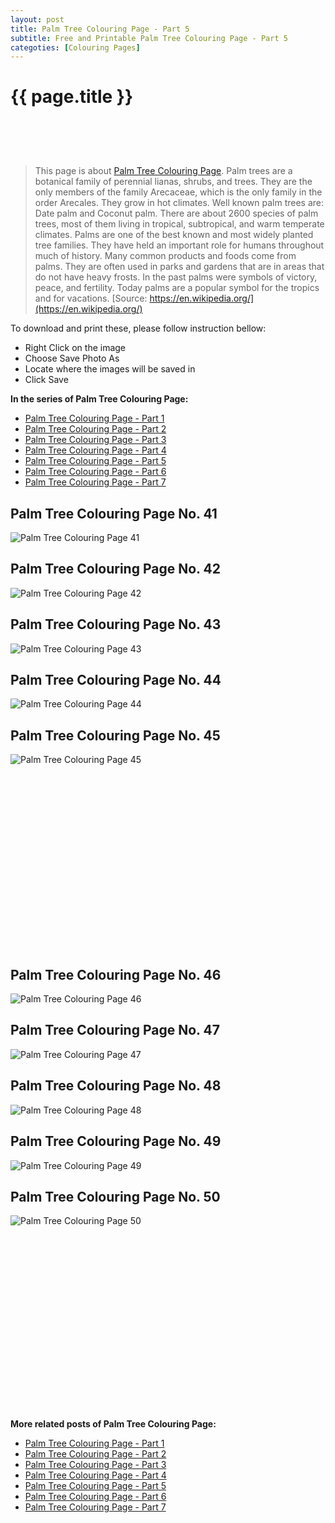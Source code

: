```yaml
---
layout: post
title: Palm Tree Colouring Page - Part 5
subtitle: Free and Printable Palm Tree Colouring Page - Part 5
categoties: [Colouring Pages]
---
```

{{ page.title }}
================
<script async src="//pagead2.googlesyndication.com/pagead/js/adsbygoogle.js"></script><!-- UnderTitleAds --> <ins class="adsbygoogle" style="display:inline-block;width:468px;height:60px" data-ad-client="ca-pub-6753140515841889" data-ad-slot="4010138290"></ins><script> (adsbygoogle = window.adsbygoogle || []).push({}); </script>

> This page is about [Palm Tree Colouring Page](https://freecoloringpages.github.io/). Palm trees are a botanical family of perennial lianas, shrubs, and trees. They are the only members of the family Arecaceae, which is the only family in the order Arecales. They grow in hot climates. Well known palm trees are: Date palm and Coconut palm. There are about 2600 species of palm trees, most of them living in tropical, subtropical, and warm temperate climates. Palms are one of the best known and most widely planted tree families. They have held an important role for humans throughout much of history. Many common products and foods come from palms. They are often used in parks and gardens that are in areas that do not have heavy frosts. In the past palms were symbols of victory, peace, and fertility. Today palms are a popular symbol for the tropics and for vacations. [Source: https://en.wikipedia.org/](https://en.wikipedia.org/)

To download and print these, please follow instruction bellow:
* Right Click on the image 
* Choose Save Photo As 
* Locate where the images will be saved in 
* Click Save

**In the series of Palm Tree Colouring Page:**

* [Palm Tree Colouring Page - Part 1](https://freecoloringpages.github.io/2017/12/05/Palm-Tree-Colouring-Page-part-1.html)
* [Palm Tree Colouring Page - Part 2](https://freecoloringpages.github.io/2017/12/05/Palm-Tree-Colouring-Page-part-2.html)
* [Palm Tree Colouring Page - Part 3](https://freecoloringpages.github.io/2017/12/05/Palm-Tree-Colouring-Page-part-3.html)
* [Palm Tree Colouring Page - Part 4](https://freecoloringpages.github.io/2017/12/05/Palm-Tree-Colouring-Page-part-4.html)
* [Palm Tree Colouring Page - Part 5](https://freecoloringpages.github.io/2017/12/05/Palm-Tree-Colouring-Page-part-5.html)
* [Palm Tree Colouring Page - Part 6](https://freecoloringpages.github.io/2017/12/05/Palm-Tree-Colouring-Page-part-6.html)
* [Palm Tree Colouring Page - Part 7](https://freecoloringpages.github.io/2017/12/05/Palm-Tree-Colouring-Page-part-7.html)

## Palm Tree Colouring Page No. 41
![Palm Tree Colouring Page 41](https://freecoloringpages.github.io/img3/Palm-Tree-Colouring-Page%20(41).jpg "Palm Tree Colouring Page 41")

## Palm Tree Colouring Page No. 42
![Palm Tree Colouring Page 42](https://freecoloringpages.github.io/img3/Palm-Tree-Colouring-Page%20(42).jpg "Palm Tree Colouring Page 42")

## Palm Tree Colouring Page No. 43
![Palm Tree Colouring Page 43](https://freecoloringpages.github.io/img3/Palm-Tree-Colouring-Page%20(43).jpg "Palm Tree Colouring Page 43")

## Palm Tree Colouring Page No. 44
![Palm Tree Colouring Page 44](https://freecoloringpages.github.io/img3/Palm-Tree-Colouring-Page%20(44).jpg "Palm Tree Colouring Page 44")

## Palm Tree Colouring Page No. 45
![Palm Tree Colouring Page 45](https://freecoloringpages.github.io/img3/Palm-Tree-Colouring-Page%20(45).jpg "Palm Tree Colouring Page 45")

<script async src="//pagead2.googlesyndication.com/pagead/js/adsbygoogle.js"></script><!-- Texxtonly --><ins class="adsbygoogle" style="display:inline-block;width:336px;height:280px" data-ad-client="ca-pub-6753140515841889" data-ad-slot="3207852233"></ins><script>(adsbygoogle = window.adsbygoogle || []).push({}); </script>

## Palm Tree Colouring Page No. 46
![Palm Tree Colouring Page 46](https://freecoloringpages.github.io/img3/Palm-Tree-Colouring-Page%20(46).jpg "Palm Tree Colouring Page 46")

## Palm Tree Colouring Page No. 47
![Palm Tree Colouring Page 47](https://freecoloringpages.github.io/img3/Palm-Tree-Colouring-Page%20(47).jpg "Palm Tree Colouring Page 47")

## Palm Tree Colouring Page No. 48
![Palm Tree Colouring Page 48](https://freecoloringpages.github.io/img3/Palm-Tree-Colouring-Page%20(48).jpg "Palm Tree Colouring Page 48")

## Palm Tree Colouring Page No. 49
![Palm Tree Colouring Page 49](https://freecoloringpages.github.io/img3/Palm-Tree-Colouring-Page%20(49).jpg "Palm Tree Colouring Page 49")

## Palm Tree Colouring Page No. 50
![Palm Tree Colouring Page 50](https://freecoloringpages.github.io/img3/Palm-Tree-Colouring-Page%20(50).jpg "Palm Tree Colouring Page 50")

<script async src="//pagead2.googlesyndication.com/pagead/js/adsbygoogle.js"></script><!-- Texxtonly --><ins class="adsbygoogle" style="display:inline-block;width:336px;height:280px" data-ad-client="ca-pub-6753140515841889" data-ad-slot="3207852233"></ins><script>(adsbygoogle = window.adsbygoogle || []).push({}); </script>

**More related posts of Palm Tree Colouring Page:**

* [Palm Tree Colouring Page - Part 1](https://freecoloringpages.github.io/2017/12/05/Palm-Tree-Colouring-Page-part-1.html)
* [Palm Tree Colouring Page - Part 2](https://freecoloringpages.github.io/2017/12/05/Palm-Tree-Colouring-Page-part-2.html)
* [Palm Tree Colouring Page - Part 3](https://freecoloringpages.github.io/2017/12/05/Palm-Tree-Colouring-Page-part-3.html)
* [Palm Tree Colouring Page - Part 4](https://freecoloringpages.github.io/2017/12/05/Palm-Tree-Colouring-Page-part-4.html)
* [Palm Tree Colouring Page - Part 5](https://freecoloringpages.github.io/2017/12/05/Palm-Tree-Colouring-Page-part-5.html)
* [Palm Tree Colouring Page - Part 6](https://freecoloringpages.github.io/2017/12/05/Palm-Tree-Colouring-Page-part-6.html)
* [Palm Tree Colouring Page - Part 7](https://freecoloringpages.github.io/2017/12/05/Palm-Tree-Colouring-Page-part-7.html)

